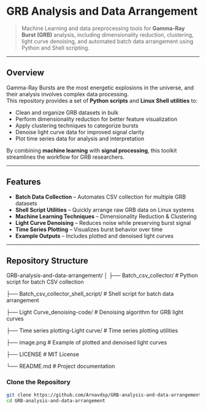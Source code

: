 #  GRB Analysis and Data Arrangement

> Machine Learning and data preprocessing tools for **Gamma-Ray Burst (GRB)** analysis, including dimensionality reduction, clustering, light curve denoising, and automated batch data arrangement using Python and Shell scripting.

---

## Overview

Gamma-Ray Bursts are the most energetic explosions in the universe, and their analysis involves complex data processing.  
This repository provides a set of **Python scripts** and **Linux Shell utilities** to:

- Clean and organize GRB datasets in bulk
- Perform dimensionality reduction for better feature visualization
- Apply clustering techniques to categorize bursts
- Denoise light curve data for improved signal clarity
- Plot time series data for analysis and interpretation

By combining **machine learning** with **signal processing**, this toolkit streamlines the workflow for GRB researchers.

---

##  Features

-  **Batch Data Collection** – Automates CSV collection for multiple GRB datasets
-  **Shell Script Utilities** – Quickly arrange raw GRB data on Linux systems
-  **Machine Learning Techniques** – Dimensionality Reduction & Clustering
-  **Light Curve Denoising** – Reduces noise while preserving burst signal
-  **Time Series Plotting** – Visualizes burst behavior over time
-  **Example Outputs** – Includes plotted and denoised light curves

---

## Repository Structure
GRB-analysis-and-data-arrangement/
│
├── Batch_csv_collector/ # Python script for batch CSV collection

├── Batch_csv_collector_shell_script/ # Shell script for batch data arrangement

├── Light Curve_denoising-code/ # Denoising algorithm for GRB light curves

├── Time series plotting-Light curve/ # Time series plotting utilities

├── image.png # Example of plotted and denoised light curves

├── LICENSE # MIT License

└── README.md # Project documentation

### Clone the Repository
```bash
git clone https://github.com/Arnavdsp/GRB-analysis-and-data-arrangement.git
cd GRB-analysis-and-data-arrangement

